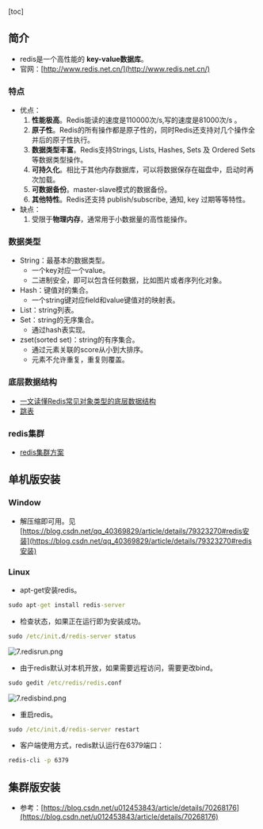 [toc]
## 简介 ##
- redis是一个高性能的 **key-value数据库**。
- 官网：[http://www.redis.net.cn/](http://www.redis.net.cn/)

### 特点 ###
- 优点：
  1. **性能极高**。Redis能读的速度是110000次/s,写的速度是81000次/s 。
  2. **原子性**。Redis的所有操作都是原子性的，同时Redis还支持对几个操作全并后的原子性执行。
  3. **数据类型丰富**。Redis支持Strings, Lists, Hashes, Sets 及 Ordered Sets 等数据类型操作。
  4. **可持久化**。相比于其他内存数据库，可以将数据保存在磁盘中，启动时再次加载。
  5. **可数据备份**。master-slave模式的数据备份。
  6. **其他特性**。Redis还支持 publish/subscribe, 通知, key 过期等等特性。
- 缺点：
  1. 受限于**物理内存**，通常用于小数据量的高性能操作。

### 数据类型 ###
- String：最基本的数据类型。
    - 一个key对应一个value。
    - 二进制安全，即可以包含任何数据，比如图片或者序列化对象。
- Hash：键值对的集合。
    - 一个string键对应field和value键值对的映射表。
- List：string列表。
- Set：string的无序集合。
    - 通过hash表实现。
- zset(sorted set)：string的有序集合。
    - 通过元素关联的score从小到大排序。
    - 元素不允许重复，重复则覆盖。

### 底层数据结构 ###
- [一文读懂Redis常见对象类型的底层数据结构](https://mp.weixin.qq.com/s/JFRmw7ko5CogdZJWTCxDnQ)
- [跳表](https://mp.weixin.qq.com/s/45WU1EUAvfNg5o_NZ0DVgQ)

### redis集群 ###
- [redis集群方案](https://blog.csdn.net/qq_40369829/article/details/104139294)


## 单机版安装 ##
### Window ###
- 解压缩即可用。见[https://blog.csdn.net/qq_40369829/article/details/79323270#redis安装](https://blog.csdn.net/qq_40369829/article/details/79323270#redis安装)

### Linux ###
- apt-get安装redis。
```cmd
sudo apt-get install redis-server
```

- 检查状态，如果正在运行即为安装成功。
```cmd
sudo /etc/init.d/redis-server status
```
![7.redisrun.png](https://img-blog.csdn.net/20180404223853886)

- 由于redis默认对本机开放，如果需要远程访问，需要更改bind。
```cmd
sudo gedit /etc/redis/redis.conf
```
![7.redisbind.png](https://img-blog.csdn.net/20180404224305494)

- 重启redis。
```cmd
sudo /etc/init.d/redis-server restart
```
- 客户端使用方式，redis默认运行在6379端口：
```cmd
redis-cli -p 6379
```

## 集群版安装 ##
- 参考：[https://blog.csdn.net/u012453843/article/details/70268176](https://blog.csdn.net/u012453843/article/details/70268176)